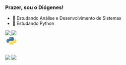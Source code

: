 ### Prazer, sou o Diógenes!

- 🔭 Estudando Análise e Desenvolvimento de Sistemas
- 🌱 Estudando Python

<div>
  <a href="https://www.linkedin.com/in/diogenes-viana/">
  <img height="180em" src="https://github-readme-stats.vercel.app/api?username=diogenesviana&show_icons=true&theme=merko&include_all_commits=true&count_private=true"/>
  <img height="150em" src="https://github-readme-stats.vercel.app/api/top-langs/?username=diogenesviana&layout=compact&langs_count=7&theme=merko"/>
</div>

<img align="center" alt="Dio-Python" height="30" width="40" src="https://raw.githubusercontent.com/devicons/devicon/master/icons/python/python-original.svg">
  
  ##
  
  <div>
    
  
 

  <a href = "mailto:diogenesviana10@gmail.com"><img src="https://img.shields.io/badge/-Gmail-%23333?style=for-the-badge&logo=gmail&logoColor=white" target="_blank"></a>
  <a href="https://www.linkedin.com/in/diogenes-viana" target="_blank"><img src="https://img.shields.io/badge/-LinkedIn-%230077B5?style=for-the-badge&logo=linkedin&logoColor=white" target="_blank"></a> 
  </div>
